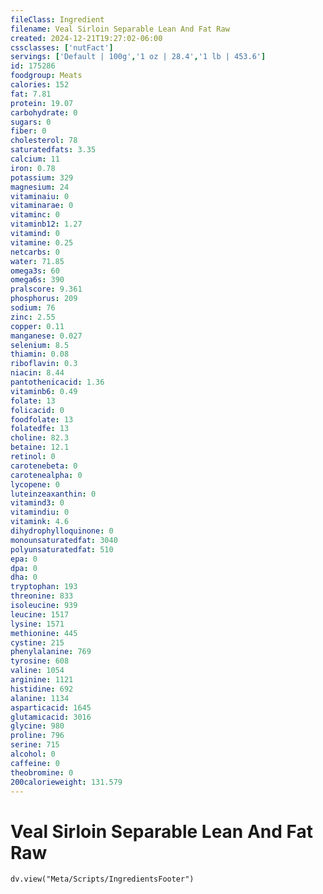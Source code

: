 ```yaml
---
fileClass: Ingredient
filename: Veal Sirloin Separable Lean And Fat Raw
created: 2024-12-21T19:27:02-06:00
cssclasses: ['nutFact']
servings: ['Default | 100g','1 oz | 28.4','1 lb | 453.6']
id: 175286
foodgroup: Meats
calories: 152
fat: 7.81
protein: 19.07
carbohydrate: 0
sugars: 0
fiber: 0
cholesterol: 78
saturatedfats: 3.35
calcium: 11
iron: 0.78
potassium: 329
magnesium: 24
vitaminaiu: 0
vitaminarae: 0
vitaminc: 0
vitaminb12: 1.27
vitamind: 0
vitamine: 0.25
netcarbs: 0
water: 71.85
omega3s: 60
omega6s: 390
pralscore: 9.361
phosphorus: 209
sodium: 76
zinc: 2.55
copper: 0.11
manganese: 0.027
selenium: 8.5
thiamin: 0.08
riboflavin: 0.3
niacin: 8.44
pantothenicacid: 1.36
vitaminb6: 0.49
folate: 13
folicacid: 0
foodfolate: 13
folatedfe: 13
choline: 82.3
betaine: 12.1
retinol: 0
carotenebeta: 0
carotenealpha: 0
lycopene: 0
luteinzeaxanthin: 0
vitamind3: 0
vitamindiu: 0
vitamink: 4.6
dihydrophylloquinone: 0
monounsaturatedfat: 3040
polyunsaturatedfat: 510
epa: 0
dpa: 0
dha: 0
tryptophan: 193
threonine: 833
isoleucine: 939
leucine: 1517
lysine: 1571
methionine: 445
cystine: 215
phenylalanine: 769
tyrosine: 608
valine: 1054
arginine: 1121
histidine: 692
alanine: 1134
asparticacid: 1645
glutamicacid: 3016
glycine: 980
proline: 796
serine: 715
alcohol: 0
caffeine: 0
theobromine: 0
200calorieweight: 131.579
---
```


# Veal Sirloin Separable Lean And Fat Raw

```dataviewjs
dv.view("Meta/Scripts/IngredientsFooter")
```
